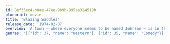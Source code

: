 ```yaml
---
id: 8ef35ec4-b0ae-47ee-9b9b-995aa324519b
blueprint: movie
title: 'Blazing Saddles'
release_date: '1974-02-07'
overview: 'A town – where everyone seems to be named Johnson – is in the way of the railroad and, in order to grab their land, Hedley Lemar, a politically connected nasty person, sends in his henchmen to make the town unlivable. After the sheriff is killed, the town demands a new sheriff from the Governor, so Hedley convinces him to send the town the first black sheriff in the west.'
genres: '[{"id": 37, "name": "Western"}, {"id": 35, "name": "Comedy"}]'
---
```

